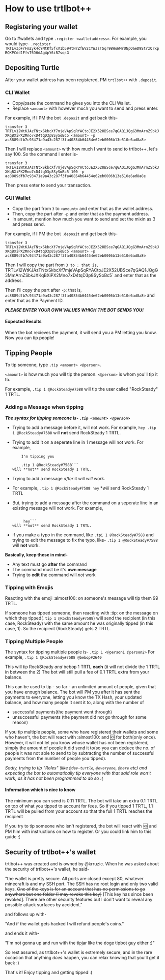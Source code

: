 # How to use trtlbot++


## Registering your wallet

Go to #wallets and type `.register <walletaddress>`. 
For example, you would type- `.register TRTLv3pFrFm2yk4cYNtKf5fxV1b594tNrZfEV2CYWJsTSqr9BWoWMrUNpQaeD9StrzQrxpRQKPCdd1FfvT6D6dAg4pY6iB7sqsG`

## Depositing Turtle

After your wallet address has been registered, PM `trtlbot++` with `.deposit`. 

### CLI Wallet

- Copy/paste the command he gives you into the CLI Wallet. 
- Replace `<amount>` with however much you want to send and press enter.

For example, if I PM the bot `.deposit` and get back this-

```transfer 3 TRTLv12WtKJAzTNtxSkbcXf7mjeVApSqRYACtoJE2X52UBSce7qGAQ1JQgG3MmArnZSbkJXKqBXiPX2Mno7xD4tqD3p8SySoBc5 <amount> -p ac8889dfb7c93471a9a43c287f3fa40854b64454e62eb0006b13e510e6ad8a8e```

Then I will replace `<amount>` with how much I want to send to trtlbot++, let's say 100. So the command I enter is-

```transfer 3 TRTLv12WtKJAzTNtxSkbcXf7mjeVApSqRYACtoJE2X52UBSce7qGAQ1JQgG3MmArnZSbkJXKqBXiPX2Mno7xD4tqD3p8SySoBc5 100 -p ac8889dfb7c93471a9a43c287f3fa40854b64454e62eb0006b13e510e6ad8a8e```

Then press enter to send your transaction.

### GUI Wallet

- Copy the part from `3` to `<amount>` and enter that as the wallet address. 
- Then, copy the part after `-p` and enter that as the payment address. 
- In amount, mention how much you want to send and set the mixin as 3 and press send.

For example, if I PM the bot `.deposit` and get back this-

```transfer 3 TRTLv12WtKJAzTNtxSkbcXf7mjeVApSqRYACtoJE2X52UBSce7qGAQ1JQgG3MmArnZSbkJXKqBXiPX2Mno7xD4tqD3p8SySoBc5 <amount> -p ac8889dfb7c93471a9a43c287f3fa40854b64454e62eb0006b13e510e6ad8a8e```

Then I will copy the part from `3 to `<amount>`; that is, `TRTLv12WtKJAzTNtxSkbcXf7mjeVApSqRYACtoJE2X52UBSce7qGAQ1JQgG3MmArnZSbkJXKqBXiPX2Mno7xD4tqD3p8SySoBc5` and enter that as the address.

Then I'll copy the part after `-p`; that is, `ac8889dfb7c93471a9a43c287f3fa40854b64454e62eb0006b13e510e6ad8a8e` and enter that as the Payment ID.

***PLEASE ENTER YOUR OWN VALUES WHICH THE BOT SENDS YOU!***

#### Expected Results

When the bot recieves the payment, it will send you a PM letting you know. Now you can tip people! 

## Tipping People
To tip someone, type `.tip <amount> <@person>`. 

`<amount>` is how much you will tip the person. 
`<@person>` is whom you'll tip it to.

For example, `.tip 1 @RockSteady#7588` will tip the user called "RockSteady"  1 TRTL.

### Adding a Message when tipping

***The syntax for tipping someone is- `.tip <amount> <@person>`***
     
- Trying to add a message before it, will not work. 
 For example, `hey .tip 1 @RockSteady#7588` will **not** send RockSteady 1 TRTL.

- Trying to add it on a seperate line in 1 message will not work.
  For example,
  ``` heyo there.
      I'm tipping you
    
      .tip 1 @RockSteady#7588```
  will **not** send RockSteady 1 TRTL.

- Trying to add a message *after* it will *will* work.
- For example, `.tip 1 @RockSteady#7588 hey` **will* send RockSteady 1 TRTL

- But, trying to add a message after the command on a seperate line in an existing message will not work.
  For example,
  ``` .tip 1 @RockSteady#7588

       hey```
  will **not** send RockSteady 1 TRTL.
  
- If you make a typo in the command, like `.tpi 1 @RockSteady#7588` and trying to edit the message to fix the typo, like- `.tip 1 @RockSteady#7588` will **not** work.
  
**Basically, keep these in mind-**  

* Any text must go **after** the command
* The command must be it's **own message**
* Trying to **edit** the command will *not* work

### Tipping with Emojis

Reacting with the emoji :almost100: on someone's message will tip them 99 TRTL.

If someone has tipped someone, then reacting with :tip: on the message on which they tipped(`.tip 1 @RockSteady#7588`) will send the recipient (in this case, RockSteady) with the same amount he was originally tipped (in this case, 1). So the recipient (RockSteady) gets 2 TRTL.

### Tipping Multiple People

The syntax for tipping multiple people is- `.tip 1 <@person1 @person2>`
For example, `.tip 1 @RockSteady#7588 @bebop#2640`

This will tip RockSteady *and* bebop 1 TRTL **each** (it will not divide the 1 TRTL in between the 2)
The bot will still pull a fee of 0.1 TRTL extra from your balance.

This can be used to tip - so far - an unlimited amount of people, given that you have enough balance.
The bot will PM you after it has sent the payments to everyone, letting you know the TX Hash, your updated balance, and how many people it sent it to, along with the number of 
- successful payments(the payment went through)
- unsuccessful payments (the payment did not go through for some reason)

If you tip multiple people, some who have registered their wallets and some who haven't, the bot will react with :almost100: and :sos: for both(only once).
However, it will not let you know whose wallet has not been registered, simply the amount of people it did send it to(so you can deduce the no. of people it was not able to send to by subtracting the number of successful payments from the number of people you tipped).

*Sadly, trying to tip "Roles" (like `@dev-turtle`, `@everyone`, `@here` etc) and expecting the bot to automatically tip everyone with that said role won't work, as it has not been programmed to do so :(*

#### Information which is nice to know

The minimum you can send is 0.11 TRTL. The bot will take an extra 0.1 TRTL on top of what you tipped to account for fees. 
So if you tipped 1 TRTL,  1.1 TRTL will be pulled from your account so that the full 1 TRTL reaches the recipient

If you try to tip someone who isn't registered, the bot will react with :sos: and PM him with instructions on how to register. Or you could link him to this guide :)

## Security of trtlbot++'s wallet

trtlbot++ was created and is owned by @krruzic. When he was asked about the security of trtlbot++'s wallet, he said-

"the wallet is pretty secure. All ports are closed except 80, whatever minecraft is and my SSH port. The SSH has no root login and only two valid keys. ~~One of the keys is for an account that has no permissions to go anywhere but one folder (I may revoke this key)~~ [This key has since been revoked]. There are other security features but I don't want to reveal any possible attack surfaces by accident."

and follows up with-

"And if the wallet gets hacked I will refund people's coins."

and ends it with-

"I'm not gonna up and run with the tipjar like the doge tipbot guy either :)"

So rest assured, as trtlbot++'s wallet is extremely secure, and in the rare occasion that anything *does* happen, you can relax knowing that you'll get it back :)



That's it! Enjoy tipping and getting tipped :)
